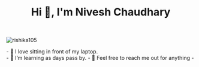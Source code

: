 <h1 align="center">Hi 👋, I'm Nivesh Chaudhary</h1><br>
 <p align="left"> <img src="https://komarev.com/ghpvc/?username=Nivesh2003&label=Profile%20views&color=0e75b6&style=flat" alt="rishika105" /> </p>
- 👀 I love sitting in front of my laptop.<br>
- 🌱 I’m learning as days pass by.
- 💞️ Feel free to reach me out for anything 
-

<!---
Nivesh2003/Nivesh2003 is a ✨ special ✨ repository because its `README.md` (this file) appears on your GitHub profile.
You can click the Preview link to take a look at your changes.
--->
